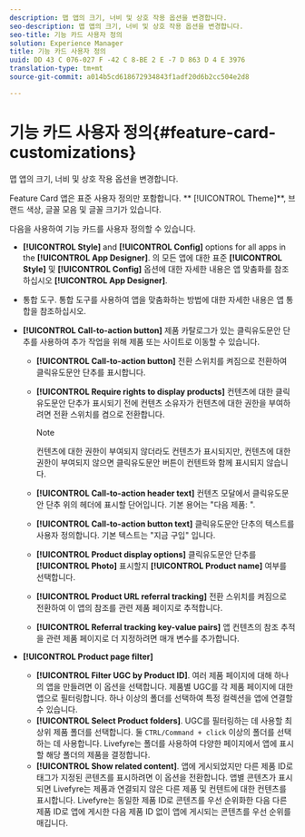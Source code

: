 ```yaml
---
description: 맵 앱의 크기, 너비 및 상호 작용 옵션을 변경합니다.
seo-description: 맵 앱의 크기, 너비 및 상호 작용 옵션을 변경합니다.
seo-title: 기능 카드 사용자 정의
solution: Experience Manager
title: 기능 카드 사용자 정의
uuid: DD 43 C 076-027 F -42 C 8-BE 2 E -7 D 863 D 4 E 3976
translation-type: tm+mt
source-git-commit: a014b5cd618672934843f1adf20d6b2cc504e2d8

---
```



# 기능 카드 사용자 정의{#feature-card-customizations}

맵 앱의 크기, 너비 및 상호 작용 옵션을 변경합니다.

<!-- 
r_feature_card_customization.dita
 -->

Feature Card 앱은 표준 사용자 정의만 포함합니다. ** [!UICONTROL Theme]**, 브랜드 색상, 글꼴 모음 및 글꼴 크기가 있습니다.

다음을 사용하여 기능 카드를 사용자 정의할 수 있습니다.

* **[!UICONTROL Style]** and **[!UICONTROL Config]** options for all apps in the **[!UICONTROL App Designer]**. 의 모든 앱에 대한 표준 **[!UICONTROL Style]** 및 **[!UICONTROL Config]** 옵션에 대한 자세한 내용은 앱 맞춤화를 참조하십시오 **[!UICONTROL App Designer]**.

* 통합 도구. 통합 도구를 사용하여 앱을 맞춤화하는 방법에 대한 자세한 내용은 앱 통합을 참조하십시오.
* **[!UICONTROL Call-to-action button]** 제품 카탈로그가 있는 클릭유도문안 단추를 사용하여 추가 작업을 위해 제품 또는 사이트로 이동할 수 있습니다.

   * **[!UICONTROL Call-to-action button]** 전환 스위치를 켜짐으로 전환하여 클릭유도문안 단추를 표시합니다.
   * **[!UICONTROL Require rights to display products]** 컨텐츠에 대한 클릭유도문안 단추가 표시되기 전에 컨텐츠 소유자가 컨텐츠에 대한 권한을 부여하려면 전환 스위치를 켬으로 전환합니다.

      >[!NOTE]
      >
      >컨텐츠에 대한 권한이 부여되지 않더라도 컨텐츠가 표시되지만, 컨텐츠에 대한 권한이 부여되지 않으면 클릭유도문안 버튼이 컨텐트와 함께 표시되지 않습니다.

   * **[!UICONTROL Call-to-action header text]** 컨텐츠 모달에서 클릭유도문안 단추 위의 헤더에 표시할 단어입니다. 기본 용어는 "다음 제품: ".
   * **[!UICONTROL Call-to-action button text]** 클릭유도문안 단추의 텍스트를 사용자 정의합니다. 기본 텍스트는 "지금 구입" 입니다.
   * **[!UICONTROL Product display options]** 클릭유도문안 단추를 **[!UICONTROL Photo]** 표시할지 **[!UICONTROL Product name]** 여부를 선택합니다.
   * **[!UICONTROL Product URL referral tracking]** 전환 스위치를 켜짐으로 전환하여 이 앱의 참조를 관련 제품 페이지로 추적합니다.
   * **[!UICONTROL Referral tracking key-value pairs]** 앱 컨텐츠의 참조 추적을 관련 제품 페이지로 더 지정하려면 매개 변수를 추가합니다.

* **[!UICONTROL Product page filter]**

   * **[!UICONTROL Filter UGC by Product ID]**. 여러 제품 페이지에 대해 하나의 앱을 만들려면 이 옵션을 선택합니다. 제품별 UGC를 각 제품 페이지에 대한 앱으로 필터링합니다. 하나 이상의 폴더를 선택하여 특정 컬렉션을 앱에 연결할 수 있습니다.
   * **[!UICONTROL Select Product folders]**. UGC를 필터링하는 데 사용할 최상위 제품 폴더를 선택합니다. 둘 `CTRL/Command + click` 이상의 폴더를 선택하는 데 사용합니다. Livefyre는 폴더를 사용하여 다양한 페이지에서 앱에 표시할 해당 폴더의 제품을 결정합니다.
   * **[!UICONTROL Show related content]**. 앱에 게시되었지만 다른 제품 ID로 태그가 지정된 콘텐츠를 표시하려면 이 옵션을 전환합니다. 앱별 콘텐츠가 표시되면 Livefyre는 제품과 연결되지 않은 다른 제품 및 컨텐트에 대한 컨텐츠를 표시합니다. Livefyre는 동일한 제품 ID로 콘텐츠를 우선 순위화한 다음 다른 제품 ID로 앱에 게시한 다음 제품 ID 없이 앱에 게시되는 콘텐츠를 우선 순위를 매깁니다.

